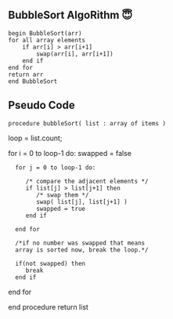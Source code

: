 
## BubbleSort AlgoRithm 😇

    begin BubbleSort(arr)  
    for all array elements  
        if arr[i] > arr[i+1]  
            swap(arr[i], arr[i+1])  
        end if  
    end for     
    return arr     
    end BubbleSort  

## Pseudo Code
    procedure bubbleSort( list : array of items )

   loop = list.count;
   
   for i = 0 to loop-1 do:
      swapped = false
		
      for j = 0 to loop-1 do:
      
         /* compare the adjacent elements */   
         if list[j] > list[j+1] then
            /* swap them */
            swap( list[j], list[j+1] )		 
            swapped = true
         end if
         
      end for
      
      /*if no number was swapped that means 
      array is sorted now, break the loop.*/
      
      if(not swapped) then
         break
      end if
      
   end for
   
end procedure return list

